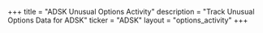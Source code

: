 +++
title = "ADSK Unusual Options Activity"
description = "Track Unusual Options Data for ADSK"
ticker = "ADSK"
layout = "options_activity"
+++

